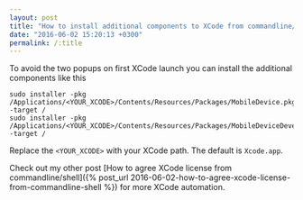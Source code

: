 ```yaml
---
layout: post
title: "How to install additional components to XCode from commandline/shell"
date: "2016-06-02 15:20:13 +0300"
permalink: /:title
---
```


To avoid the two popups on first XCode launch you can install the additional components like this

```
sudo installer -pkg /Applications/<YOUR_XCODE>/Contents/Resources/Packages/MobileDevice.pkg -target /
sudo installer -pkg /Applications/<YOUR_XCODE>/Contents/Resources/Packages/MobileDeviceDevelopment.pkg -target /
```

Replace the `<YOUR_XCODE>` with your XCode path. The default is `Xcode.app`.

Check out my other post [How to agree XCode license from commandline/shell]({% post_url 2016-06-02-how-to-agree-xcode-license-from-commandline-shell %}) for more XCode automation.
